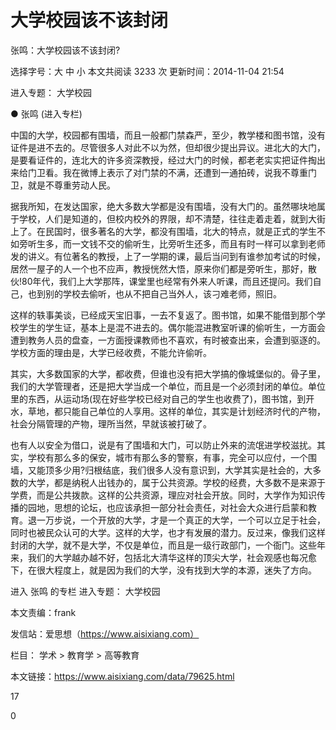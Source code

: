 # 大学校园该不该封闭

张鸣：大学校园该不该封闭?

选择字号：大 中 小   本文共阅读 3233 次 更新时间：2014-11-04 21:54

进入专题： 大学校园  

● 张鸣 (进入专栏)  



中国的大学，校园都有围墙，而且一般都门禁森严，至少，教学楼和图书馆，没有证件是进不去的。尽管很多人对此不以为然，但却很少提出异议。进北大的大门，是要看证件的，连北大的许多资深教授，经过大门的时候，都老老实实把证件掏出来给门卫看。我在微博上表示了对门禁的不满，还遭到一通拍砖，说我不尊重门卫，就是不尊重劳动人民。

据我所知，在发达国家，绝大多数大学都是没有围墙，没有大门的。虽然哪块地属于学校，人们是知道的，但校内校外的界限，却不清楚，往往走着走着，就到大街上了。在民国时，很多著名的大学，都没有围墙，北大的特点，就是正式的学生不如旁听生多，而一文钱不交的偷听生，比旁听生还多，而且有时一样可以拿到老师发的讲义。有位著名的教授，上了一学期的课，最后当问到有谁参加考试的时候，居然一屋子的人一个也不应声，教授恍然大悟，原来你们都是旁听生，那好，散伙!80年代，我们上大学那阵，课堂里也经常有外来人听课，而且还提问。我们自己，也到别的学校去偷听，也从不把自己当外人，该刁难老师，照旧。

这样的轶事美谈，已经成天宝旧事，一去不复返了。图书馆，如果不能借到那个学校学生的学生证，基本上是混不进去的。偶尔能混进教室听课的偷听生，一方面会遭到教务人员的盘查，一方面授课教师也不喜欢，有时被查出来，会遭到驱逐的。学校方面的理由是，大学已经收费，不能允许偷听。

其实，大多数国家的大学，都收费，但谁也没有把大学搞的像城堡似的。骨子里，我们的大学管理者，还是把大学当成一个单位，而且是一个必须封闭的单位。单位里的东西，从运动场(现在好些学校已经对自己的学生也收费了)，图书馆，到开水，草地，都只能自己单位的人享用。这样的单位，其实是计划经济时代的产物，社会分隔管理的产物，理所当然，早就该被打破了。

也有人以安全为借口，说是有了围墙和大门，可以防止外来的流氓进学校滋扰。其实，学校有那么多的保安，城市有那么多的警察，有事，完全可以应付，一个围墙，又能顶多少用?归根结底，我们很多人没有意识到，大学其实是社会的，大多数的大学，都是纳税人出钱办的，属于公共资源。学校的经费，大多数不是来源于学费，而是公共拨款。这样的公共资源，理应对社会开放。同时，大学作为知识传播的园地，思想的论坛，也应该承担一部分社会责任，对社会大众进行启蒙和教育。退一万步说，一个开放的大学，才是一个真正的大学，一个可以立足于社会，同时也被民众认可的大学。这样的大学，也才有发展的潜力。反过来，像我们这样封闭的大学，就不是大学，不仅是单位，而且是一级行政部门，一个衙门。这些年来，我们的大学越办越不好，包括北大清华这样的顶尖大学，社会观感也每况愈下，在很大程度上，就是因为我们的大学，没有找到大学的本源，迷失了方向。



进入 张鸣 的专栏     进入专题： 大学校园  

本文责编：frank

发信站：爱思想（https://www.aisixiang.com）

栏目： 学术 > 教育学 > 高等教育

本文链接：https://www.aisixiang.com/data/79625.html

17

0